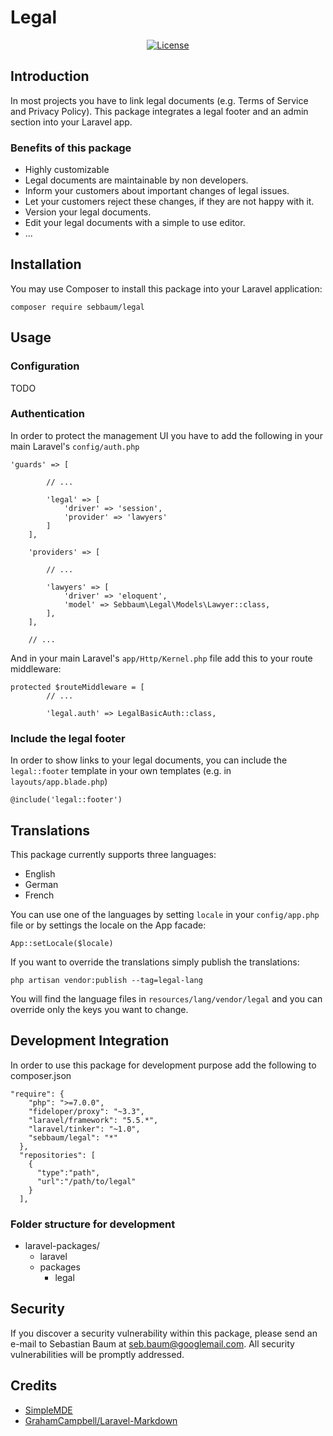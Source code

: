 # Legal

<p align="center">
<a href="https://packagist.org/packages/laravel/horizon"><img src="https://poser.pugx.org/laravel/horizon/license.svg" alt="License"></a>
</p>

## Introduction
In most projects you have to link legal documents (e.g. Terms of Service and Privacy Policy).
This package integrates a legal footer and an admin section into your Laravel app.

### Benefits of this package
* Highly customizable
* Legal documents are maintainable by non developers.
* Inform your customers about important changes of legal issues.
* Let your customers reject these changes, if they are not happy with it.
* Version your legal documents.
* Edit your legal documents with a simple to use editor.
* ...

## Installation
You may use Composer to install this package into your Laravel application:
```
composer require sebbaum/legal
```

## Usage
### Configuration
TODO

### Authentication
In order to protect the management UI you have to add the following in your main Laravel's `config/auth.php`
```
'guards' => [
        
        // ...

        'legal' => [
            'driver' => 'session',
            'provider' => 'lawyers'
        ]
    ],

    'providers' => [
        
        // ...

        'lawyers' => [
            'driver' => 'eloquent',
            'model' => Sebbaum\Legal\Models\Lawyer::class,
        ],
    ],
    
    // ...
```

And in your main Laravel's `app/Http/Kernel.php` file add this to your route middleware:
```
protected $routeMiddleware = [
        // ...
        
        'legal.auth' => LegalBasicAuth::class,
```

### Include the legal footer
In order to show links to your legal documents, you can include the `legal::footer` template in your own templates
(e.g. in `layouts/app.blade.php`)
```
@include('legal::footer')
```

## Translations
This package currently supports three languages:
* English
* German
* French

You can use one of the languages by setting `locale` in your `config/app.php` file or by settings the locale on 
the App facade:
```
App::setLocale($locale)
```

If you want to override the translations simply publish the translations:
```
php artisan vendor:publish --tag=legal-lang
```

You will find the language files in `resources/lang/vendor/legal` and you can override only the keys you want
to change.

## Development Integration
In order to use this package for development purpose add the following to composer.json
```
"require": {
    "php": ">=7.0.0",
    "fideloper/proxy": "~3.3",
    "laravel/framework": "5.5.*",
    "laravel/tinker": "~1.0",
    "sebbaum/legal": "*"
  },
  "repositories": [
    {
      "type":"path",
      "url":"/path/to/legal"
    }
  ],
```

### Folder structure for development
* laravel-packages/
    * laravel
    * packages
        * legal

## Security
If you discover a security vulnerability within this package, please send an e-mail to
Sebastian Baum at seb.baum@googlemail.com. All security vulnerabilities will be promptly addressed.

## Credits
* [SimpleMDE](https://www.npmjs.com/package/simplemde)
* [GrahamCampbell/Laravel-Markdown](https://github.com/GrahamCampbell/Laravel-Markdown)